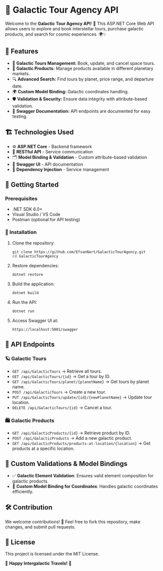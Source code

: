 # 🌌 Galactic Tour Agency API

Welcome to the **Galactic Tour Agency API**! 🚀 This ASP.NET Core Web API allows users to explore and book interstellar tours, purchase galactic products, and search for cosmic experiences. 🌍✨

## 📜 Features
- 🌠 **Galactic Tours Management:** Book, update, and cancel space tours.
- 🛒 **Galactic Products:** Manage products available in different planetary markets.
- 🔍 **Advanced Search:** Find tours by planet, price range, and departure date.
- 🌍 **Custom Model Binding:** Galactic coordinates handling.
- 🛡 **Validation & Security:** Ensure data integrity with attribute-based validation.
- 📜 **Swagger Documentation:** API endpoints are documented for easy testing.

## 🏗 Technologies Used
- ⚙ **ASP.NET Core** - Backend framework
- 📡 **RESTful API** - Service communication
- 🗂 **Model Binding & Validation** - Custom attribute-based validation
- 📝 **Swagger UI** - API documentation
- 🔗 **Dependency Injection** - Service management

## 🚀 Getting Started
### Prerequisites
- .NET SDK 6.0+
- Visual Studio / VS Code
- Postman (optional for API testing)

### 🔧 Installation
1. Clone the repository:
   ```sh
   git clone https://github.com/EfsanNart/GalacticTourAgency.git
   cd GalacticTourAgency
   ```
2. Restore dependencies:
   ```sh
   dotnet restore
   ```
3. Build the application:
   ```sh
   dotnet build
   ```
4. Run the API:
   ```sh
   dotnet run
   ```
5. Access Swagger UI at:
   ```
   https://localhost:5001/swagger
   ```

## 🔗 API Endpoints
### 🪐 Galactic Tours
- `GET /api/GalacticTours` → Retrieve all tours.
- `GET /api/GalacticTours/{id}` → Get a tour by ID.
- `GET /api/GalacticTours/planet/{planetName}` → Get tours by planet name.
- `POST /api/GalacticTours` → Create a new tour.
- `PUT /api/GalacticTours/update/{id}/{newPlanetName}` → Update tour location.
- `DELETE /api/GalacticTours/{id}` → Cancel a tour.

### 🛍 Galactic Products
- `GET /api/GalacticProducts/{id}` → Retrieve product by ID.
- `POST /api/GalacticProducts` → Add a new galactic product.
- `GET /api/GalacticProducts/products-at-location/{location}` → Get products at a specific location.

## 📌 Custom Validations & Model Bindings
- ✅ **Galactic Element Validation**: Ensures valid element composition for galactic products.
- 📌 **Custom Model Binding for Coordinates**: Handles galactic coordinates efficiently.

## 🛠 Contribution
We welcome contributions! 🚀 Feel free to fork this repository, make changes, and submit pull requests.

## 📜 License
This project is licensed under the MIT License.

🌟 **Happy Intergalactic Travels!** 🚀


